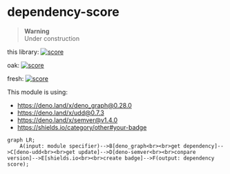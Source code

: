 # dependency-score

> **Warning**<br> Under construction

this library: [![score](https://dependency-score.deno.dev/badge.svg?url=https://raw.githubusercontent.com/ayame113/dependency-score/main/serve.ts)](https://dependency-score.deno.dev/api/dependencies_score?url=https://raw.githubusercontent.com/ayame113/dependency-score/main/serve.ts)

oak: [![score](https://dependency-score.deno.dev/badge.svg?url=https://deno.land/x/oak@v10.6.0/mod.ts)](https://dependency-score.deno.dev/api/dependencies_score?url=https://deno.land/x/oak@v10.6.0/mod.ts)

fresh: [![score](https://dependency-score.deno.dev/badge.svg?url=https://deno.land/x/fresh@1.0.1/server.ts)](https://dependency-score.deno.dev/api/dependencies_score?url=https://deno.land/x/fresh@1.0.1/server.ts)


This module is using:

- https://deno.land/x/deno_graph@0.28.0
- https://deno.land/x/udd@0.7.3
- https://deno.land/x/semver@v1.4.0
- https://shields.io/category/other#your-badge

```mermaid
graph LR;
    A(input: module specifier)-->B[deno_graph<br><br>get dependency]-->C[deno-udd<br><br>get update]-->D[deno-semver<br><br>conpare version]-->E[shields.io<br><br>create badge]-->F(output: dependency score);
```
